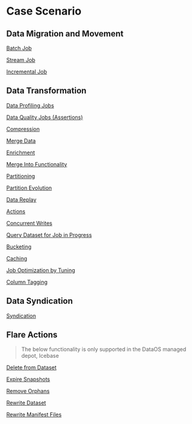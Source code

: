 # Case Scenario


## Data Migration and Movement

[Batch Job](./case_scenario/batch_jobs.md)

[Stream Job](./case_scenario/stream_jobs.md)

[Incremental Job](./case_scenario/incremental_jobs.md)

## Data Transformation

[Data Profiling Jobs](./case_scenario/data_profiling_jobs.md)

[Data Quality Jobs (Assertions)](./case_scenario/data_quality_jobs_(assertions).md)

[Compression](./case_scenario/compression.md)

[Merge Data](./case_scenario/merge_data.md)

[Enrichment](./case_scenario/enrichment.md)

[Merge Into Functionality](./case_scenario/merge_into_functionality.md)

[Partitioning](./case_scenario/partitioning.md)

[Partition Evolution](./case_scenario/partition_evolution.md)

[Data Replay](./case_scenario/data_replay.md)

[Actions](./case_scenario/actions.md)

[Concurrent Writes](./case_scenario/concurrent_writes.md)

[Query Dataset for Job in Progress](./case_scenario/query_dataset_for_job_in_progress.md)

[Bucketing](./case_scenario/bucketing.md)

[Caching](./case_scenario/caching.md)

[Job Optimization by Tuning](./case_scenario/job_optimization_by_tuning.md)

[Column Tagging](./case_scenario/column_tagging.md)

## Data Syndication

[Syndication](./case_scenario/syndication.md)

## Flare Actions

> The below functionality is only supported in the DataOS managed depot, Icebase
> 

[Delete from Dataset](./case_scenario/delete_from_dataset.md)

[Expire Snapshots](./case_scenario/expire_snapshots.md)

[Remove Orphans](./case_scenario/remove_orphans.md)

[Rewrite Dataset](./case_scenario/rewrite_dataset.md)

[Rewrite Manifest Files](./case_scenario/rewrite_manifest_files.md)